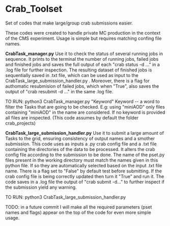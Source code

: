 # Crab_Toolset
Set of codes that make large/group crab submissions easier. 


These codes were created to handle private MC production in the context of the CMS experiment.
Usage is simple but requires matching confing file names.

**CrabTask_manager.py**
Use it to check the status of several running jobs in sequence. It prints to the terminal the number of running jobs, failed jobs and finished jobs and saves the full output of each "crab status -d ..." in a .log file for further inspection. The resulting dataset of finished jobs is sequentially saved in .txt file, which can be used as input to the CrabTask_large_submission_handler.py . 
Moreover, there is a flag for authomatic resubmision of failed jobs, which when "True", also saves the output of "crab resubmit -d ..." in the same .log file.

TO RUN: python3 CrabTask_manager.py "Keyword"
        Keyword -- a word to filter the Tasks that are going to be checked. E.g: using "miniAOD" only files containing "miniAOD" in the name are considered. If no keyword is provided all files are                           inspected. (This code assumes by default the folder crab_projects)

**CrabTask_large_submission_handler.py**
Use it to submit a large amount of Tasks to the grid, ensuring consistency of output names and a smother submission. This code uses as inputs a .py crab config file and a .txt file containing the directories of the data to be processed. It alters the crab config file according to the submission to be done. The name of the pset.py files present in the working directory must match the names given in this python file. If so they are automatically selected based on the input .txt file name. There is a flag set to "False" by default test before submitting. If the crab config file is being correctly updated then turn it "True" and run it. The code saves in a .log file the output of "crab submit -d..." to further inspect if the submission yield any warning.

TO RUN: python3 CrabTask_large_submission_handler.py 



TODO:
in a future commit I will make all the required parameters (pset names and flags) appear on the top of the code for even more simple usage.
